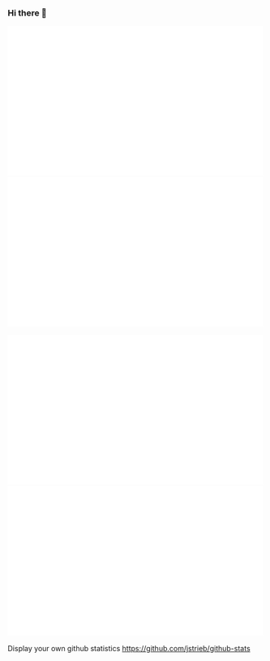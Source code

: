 ### Hi there 👋

![](https://raw.githubusercontent.com/SoftwarePleb/github-stats/master/generated/overview.svg#gh-dark-mode-only)
![](https://raw.githubusercontent.com/SoftwarePleb/github-stats/master/generated/overview.svg#gh-light-mode-only)

![](https://raw.githubusercontent.com/SoftwarePleb/github-stats/master/generated/languages.svg#gh-dark-mode-only)
![](https://raw.githubusercontent.com/SoftwarePleb/github-stats/master/generated/languages.svg#gh-light-mode-only)

Display your own github statistics
https://github.com/jstrieb/github-stats

<!--
**SoftwarePleb/Softwarepleb** is a ✨ _special_ ✨ repository because its `README.md` (this file) appears on your GitHub profile.

Here are some ideas to get you started:

- 🔭 I’m currently working on ...
- 🌱 I’m currently learning ...
- 👯 I’m looking to collaborate on ...
- 🤔 I’m looking for help with ...
- 💬 Ask me about ...
- 📫 How to reach me: ...
- 😄 Pronouns: ...
- ⚡ Fun fact: ...
-->
